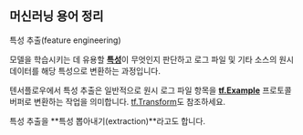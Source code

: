 ## 머신러닝 용어 정리

특성 추출(feature engineering)

모델을 학습시키는 데 유용할 [**특성**](https://developers.google.com/machine-learning/glossary?hl=ko#feature)이 무엇인지 판단하고 로그 파일 및 기타 소스의 원시 데이터를 해당 특성으로 변환하는 과정입니다. 

텐서플로우에서 특성 추출은 일반적으로 원시 로그 파일 항목을 [**tf.Example**](https://developers.google.com/machine-learning/glossary?hl=ko#tf.Example) 프로토콜 버퍼로 변환하는 작업을 의미합니다. [tf.Transform](https://github.com/tensorflow/transform)도 참조하세요.

특성 추출을 **특성 뽑아내기(extraction)**라고도 합니다.


